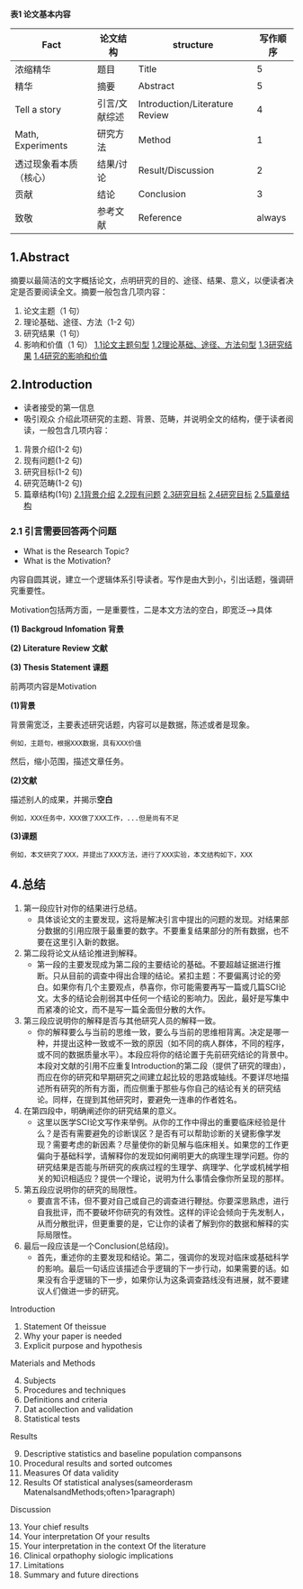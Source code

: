 **表1 论文基本内容**

Fact | 论文结构|structure|写作顺序
---|--- |---|---
浓缩精华 | 题目 | Title|5
精华 | 摘要 | Abstract|5
Tell a story | 引言/文献综述 | Introduction/Literature Review|4
Math, Experiments | 研究方法 | Method|1
透过现象看本质（核心） | 结果/讨论 |  Result/Discussion|2
贡献 | 结论 | Conclusion |3
致敬 | 参考文献 | Reference |always



## 1.Abstract
摘要以最简洁的文字概括论文，点明研究的目的、途径、结果、意义，以便读者决定是否要阅读全文。摘要一般包含几项内容：

1. 论文主题（1 句）
2. 理论基础、途径、方法（1-2 句）
3. 研究结果（1 句）
4. 影响和价值（1 句）
[1.1论文主题句型](1.1.md)
[1.2理论基础、途径、方法句型](1.2.md)
[1.3研究结果](1.3.md)
[1.4研究的影响和价值](1.4.md)




## 2.Introduction
- 读者接受的第一信息
- 吸引观众
介绍此项研究的主题、背景、范畴，并说明全文的结构，便于读者阅读，一般包含几项内容：

1. 背景介绍(1-2 句)
2. 现有问题(1-2 句)
3. 研究目标(1-2 句)
4. 研究范畴(1-2 句)
5. 篇章结构(1句)
[2.1背景介绍](2.1.md)
[2.2现有问题](2.2.md)
[2.3研究目标](2.3.md)
[2.4研究目标](2.4.md)
[2.5篇章结构](2.5.md)


### 2.1 引言需要回答两个问题
- What is the Research Topic?
- What is the Motivation?

内容自圆其说，建立一个逻辑体系引导读者。写作是由大到小，引出话题，强调研究重要性。

Motivation包括两方面，一是重要性，二是本文方法的空白，即宽泛-->具体

**(1) Backgroud Infomation 背景**

**(2) Literature Review 文献**

**(3) Thesis Statement 课题**

前两项内容是Motivation

**(1)背景**

背景需宽泛，主要表述研究话题，内容可以是数据，陈述或者是现象。
```
例如，主题句，根据XXX数据，具有XXX价值
```
然后，缩小范围，描述文章任务。

**(2)文献**

描述别人的成果，并揭示**空白**
```
例如，XXX任务中，XXX做了XXX工作，...但是尚有不足
```

**(3)课题**

```
例如，本文研究了XXX，并提出了XXX方法，进行了XXX实验，本文结构如下，XXX
```



## 4.总结
1. 第一段应针对你的结果进行总结。
	- 具体谈论文的主要发现，这将是解决引言中提出的问题的发现。对结果部分数据的引用应限于最重要的数字。不要重复结果部分的所有数据，也不要在这里引入新的数据。 
2. 第二段将论文从结论推进到解释。
	- 第一段的主要发现成为第二段的主要结论的基础。不要超越证据进行推断。只从目前的调查中得出合理的结论。紧扣主题：不要偏离讨论的旁白。如果你有几个主要观点，恭喜你，你可能需要再写一篇或几篇SCI论文。太多的结论会削弱其中任何一个结论的影响力。因此，最好是写集中而紧凑的论文，而不是写一篇全面但分散的大作。
3. 第三段应说明你的解释是否与其他研究人员的解释一致。
	- 你的解释要么与当前的思维一致，要么与当前的思维相背离。决定是哪一种，并提出这种一致或不一致的原因（如不同的病人群体，不同的程序，或不同的数据质量水平）。本段应将你的结论置于先前研究结论的背景中。本段对文献的引用不应重复Introduction的第二段（提供了研究的理由），而应在你的研究和早期研究之间建立起比较的思路或轴线。不要详尽地描述所有研究的所有方面，而应侧重于那些与你自己的结论有关的研究结论。同样，在提到其他研究时，要避免一连串的作者姓名。 
4. 在第四段中，明确阐述你的研究结果的意义。
	- 这里以医学SCI论文写作来举例。从你的工作中得出的重要临床经验是什么？是否有需要避免的诊断误区？是否有可以帮助诊断的关键影像学发现？需要考虑的新因素？尽量使你的新见解与临床相关。如果您的工作更偏向于基础科学，请解释你的发现如何阐明更大的病理生理学问题。你的研究结果是否能与所研究的疾病过程的生理学、病理学、化学或机械学相关的知识相适应？提供一个理论，说明为什么事情会像你所呈现的那样。 
5. 第五段应说明你的研究的局限性。
	- 要直言不讳，但不要对自己或自己的调查进行鞭挞。你要深思熟虑，进行自我批评，而不要破坏你研究的有效性。这样的评论会倾向于先发制人，从而分散批评，但更重要的是，它让你的读者了解到你的数据和解释的实际局限性。 
6. 	最后一段应该是一个Conclusion(总结段)。
	- 首先，重述你的主要发现和结论。第二，强调你的发现对临床或基础科学的影响。最后一句话应该描述合乎逻辑的下一步行动，如果需要的话。如果没有合乎逻辑的下一步，如果你认为这条调查路线没有进展，就不要建议人们做进一步的研究。




Introduction
1. Statement Of theissue
2. Why your paper is needed
3. Explicit purpose and hypothesis

Materials and Methods

4. Subjects
5. Procedures and techniques
6. Definitions and criteria
7. Dat acollection and validation
8. Statistical tests

Results

9. Descriptive statistics and baseline population compansons
10. Procedural results and sorted outcomes
11. Measures Of data validity
12. Results Of statistical analyses(sameorderasm
MatenalsandMethods;often>1paragraph)

Discussion

13. Your chief results
14. Your interpretation Of your results
15. Your interpretation in the context Of the literature
16. Clinical orpathophy siologic implications
17. Limitations
18. Summary and future directions